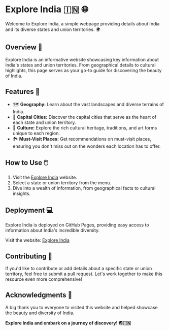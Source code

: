 # Explore India 🇮🇳 🌐

Welcome to Explore India, a simple webpage providing details about India and its diverse states and union territories. 🌍

## Overview 🚀

Explore India is an informative website showcasing key information about India's states and union territories. From geographical details to cultural highlights, this page serves as your go-to guide for discovering the beauty of India.

## Features 🌟

- 🗺️ **Geography:** Learn about the vast landscapes and diverse terrains of India.
- 🏰 **Capital Cities:** Discover the capital cities that serve as the heart of each state and union territory.
- 🎨 **Culture:** Explore the rich cultural heritage, traditions, and art forms unique to each region.
- 🏞️ **Must-Visit Places:** Get recommendations on must-visit places, ensuring you don't miss out on the wonders each location has to offer.

## How to Use 🖱️

1. Visit the [Explore India](raja244.github.io/Explore-India) website.
2. Select a state or union territory from the menu.
3. Dive into a wealth of information, from geographical facts to cultural insights.

## Deployment 💻

Explore India is deployed on GitHub Pages, providing easy access to information about India's incredible diversity.

Visit the website: [Explore India](raja244.github.io/Explore-India)

## Contributing 🤝

If you'd like to contribute or add details about a specific state or union territory, feel free to submit a pull request. Let's work together to make this resource even more comprehensive!

## Acknowledgments 🙏

A big thank you to everyone to visited this website and helped showcase the beauty and diversity of India.

**Explore India and embark on a journey of discovery! 🌏🇮🇳**
